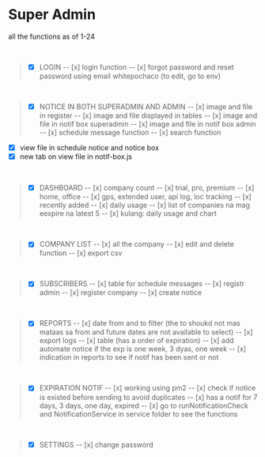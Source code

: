 # **Super Admin**
all the functions as of 1-24

<br>

>- [x] LOGIN
-- [x] login function
-- [x] forgot password and reset password using email whitepochaco (to edit, go to env)

<br>

>- [x] NOTICE IN BOTH SUPERADMIN AND ADMIN
-- [x] image and file in register
-- [x] image and file displayed in tables
-- [x] image and file in notif box superadmin
-- [x] image and file in notif box admin
-- [x] schedule message function
-- [x] search function
- [x] view file in schedule notice and notice box
- [x] new tab on view file in notif-box.js

<br>

>- [x] DASHBOARD
-- [x] company count
-- [x] trial, pro, premium
-- [x] home, office
-- [x] gps, extended user, api log, loc tracking
-- [x] recently added
-- [x] daily usage 
-- [x] list of companies na mag eexpire na latest 5
-- [x] kulang: daily usage and chart

<br>

>- [x] COMPANY LIST
-- [x] all the company
-- [x] edit and delete function
-- [x] export csv 

<br>

>- [x] SUBSCRIBERS
-- [x] table for schedule messages
-- [x] registr admin
-- [x] register company
-- [x] create notice

<br>

>- [x] REPORTS
-- [x] date from and to filter (the  to shoukd not mas mataas sa from and future dates are not available to select)
-- [x] export logs
-- [x] table (has a order of expiration)
-- [x] add automate notice if the exp is one week, 3 dyas, one week
-- [x] indication in reports to see if notif has been sent or not


<br>

>- [x] EXPIRATION NOTIF
-- [x] working using pm2
-- [x] check if notice is existed before sending to avoid duplicates
-- [x] has a notif for 7 days, 3 days, one day, expired
-- [x] go to runNotificationCheck and NotificationService in service folder to see the functions


<br>


>- [x] SETTINGS
-- [x] change password